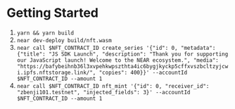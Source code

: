 # Getting Started
1. `yarn && yarn build`
2. `near dev-deploy build/nft.wasm`
3. `near call $NFT_CONTRACT_ID create_series '{"id": 0, "metadata": {"title": "JS SDK Launch", "description": "Thank you for supporting our JavaScript launch! Welcome to the NEAR ecosystem.", "media": "https://bafybeihnb36l3xvpehkwpszthta4ic6bygjkyckp5cffxvszbcltzyjcwi.ipfs.nftstorage.link/", "copies": 400}}' --accountId $NFT_CONTRACT_ID --amount 1`
4. `near call $NFT_CONTRACT_ID nft_mint '{"id": 0, "receiver_id": "zbenji101.testnet", "injected_fields": 3}' --accountId $NFT_CONTRACT_ID --amount 1`